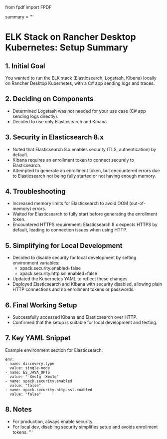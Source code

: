 from fpdf import FPDF

summary = '''
# ELK Stack on Rancher Desktop Kubernetes: Setup Summary

## 1. Initial Goal
You wanted to run the ELK stack (Elasticsearch, Logstash, Kibana) locally on Rancher Desktop Kubernetes, with a C# app sending logs and traces.

## 2. Deciding on Components
- Determined Logstash was not needed for your use case (C# app sending logs directly).
- Decided to use only Elasticsearch and Kibana.

## 3. Security in Elasticsearch 8.x
- Noted that Elasticsearch 8.x enables security (TLS, authentication) by default.
- Kibana requires an enrollment token to connect securely to Elasticsearch.
- Attempted to generate an enrollment token, but encountered errors due to Elasticsearch not being fully started or not having enough memory.

## 4. Troubleshooting
- Increased memory limits for Elasticsearch to avoid OOM (out-of-memory) errors.
- Waited for Elasticsearch to fully start before generating the enrollment token.
- Encountered HTTPS requirement: Elasticsearch 8.x expects HTTPS by default, leading to connection issues when using HTTP.

## 5. Simplifying for Local Development
- Decided to disable security for local development by setting environment variables:
  - xpack.security.enabled=false
  - xpack.security.http.ssl.enabled=false
- Updated the Kubernetes YAML to reflect these changes.
- Deployed Elasticsearch and Kibana with security disabled, allowing plain HTTP connections and no enrollment tokens or passwords.

## 6. Final Working Setup
- Successfully accessed Kibana and Elasticsearch over HTTP.
- Confirmed that the setup is suitable for local development and testing.

## 7. Key YAML Snippet
Example environment section for Elasticsearch:

    env:
    - name: discovery.type
      value: single-node
    - name: ES_JAVA_OPTS
      value: "-Xms1g -Xmx1g"
    - name: xpack.security.enabled
      value: "false"
    - name: xpack.security.http.ssl.enabled
      value: "false"

## 8. Notes
- For production, always enable security.
- For local dev, disabling security simplifies setup and avoids enrollment tokens.
'''
